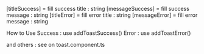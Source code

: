 [titleSuccess] = fill success title : string
[messageSuccess] = fill success message : string
[titleError] = fill error title : string
[messageError] = fill error message : string

How to Use
Success : use addToastSuccess()
Error : use addToastError()


and others : see on toast.component.ts